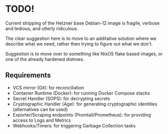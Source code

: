 # TODO!

Current stripping of the Hetzner base Debian-12 image is fragile, verbose and tedious, and utterly ridiculous.

The clear suggestion here is to move to an additative solution where we describe what we need, rather then trying to figure out what we don't.

Suggestion is to move over to something like NixOS flake based images, or one of the already hardened distroes.

## Requirements

- VCS mirror (Git): for reconciliation
- Container Runtime (Docker): for running Docker Compose stacks
- Secret Handler (SOPS): for decrypting secrets
- Cryptographic Handler (Age): for generating cryptographic identities (alternatives can be used)
- Exporter/Scraping endpoints (Promtail/Prometheus): for providing access to Logs and Metrics
- Webhooks/Timers: for triggering Garbage Collection tasks
